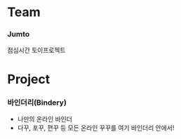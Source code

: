 # Team
### Jumto
점심시간 토이프로젝트

# Project
### 바인더리(Bindery)
- 나만의 온라인 바인더
- 다꾸, 포꾸, 편꾸 등 모든 온라인 꾸꾸를 여기 바인더리 안에서!